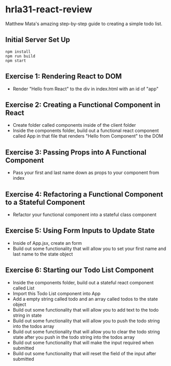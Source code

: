 # hrla31-react-review

Matthew Mata's amazing step-by-step guide to creating a simple todo list.

## Initial Server Set Up

```
npm install
npm run build
npm start
```

## Exercise 1: Rendering React to DOM

* Render "Hello from React" to the div in index.html with an id of "app"

## Exercise 2: Creating a Functional Component in React

* Create folder called components inside of the client folder
* Inside the components folder, build out a functional react component called App in that file that renders "Hello from Component" to the DOM

## Exercise 3: Passing Props into A Functional Component

* Pass your first and last name down as props to your component from index

## Exercise 4: Refactoring a Functional Component to a Stateful Component

* Refactor your functional component into a stateful class component

## Exercise 5: Using Form Inputs to Update State

* Inside of App.jsx, create an form
* Build out some functionality that will allow you to set your first name and last name to the state object

## Exercise 6: Starting our Todo List Component

* Inside the components folder, build out a stateful react component called List
* Import this Todo List component into App
* Add a empty string called todo and an array called todos to the state object
* Build out some functionality that will allow you to add text to the todo string in state
* Build out some functionality that will allow you to push the todo string into the todos array
* Build out some functionality that will allow you to clear the todo string state after you push in the todo string into the todos array
* Build out some functionality that will make the input required when submitted 
* Build out some functionality that will reset the field of the input after submitted

